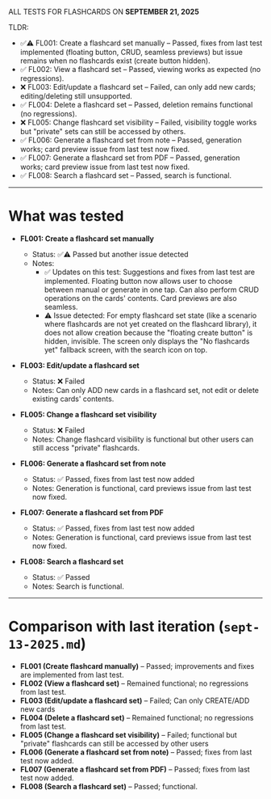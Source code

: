 ALL TESTS FOR FLASHCARDS ON **SEPTEMBER 21, 2025**

TLDR:

- ✅⚠️ FL001: Create a flashcard set manually – Passed, fixes from last test implemented (floating button, CRUD, seamless previews) but issue remains when no flashcards exist (create button hidden).
- ✅ FL002: View a flashcard set – Passed, viewing works as expected (no regressions).
- ❌ FL003: Edit/update a flashcard set – Failed, can only add new cards; editing/deleting still unsupported.
- ✅ FL004: Delete a flashcard set – Passed, deletion remains functional (no regressions).
- ❌ FL005: Change flashcard set visibility – Failed, visibility toggle works but "private" sets can still be accessed by others.
- ✅ FL006: Generate a flashcard set from note – Passed, generation works; card preview issue from last test now fixed.
- ✅ FL007: Generate a flashcard set from PDF – Passed, generation works; card preview issue from last test now fixed.
- ✅ FL008: Search a flashcard set – Passed, search is functional.

---

# What was tested

- **FL001: Create a flashcard set manually**

  - Status: ✅⚠️ Passed but another issue detected
  - Notes:
    - ✅ Updates on this test: Suggestions and fixes from last test are implemented. Floating button now allows user to choose between manual or generate in one tap. Can also perform CRUD operations on the cards' contents. Card previews are also seamless.
    - ⚠️ Issue detected: For empty flashcard set state (like a scenario where flashcards are not yet created on the flashcard library), it does not allow creation because the "floating create button" is hidden, invisible. The screen only displays the "No flashcards yet" fallback screen, with the search icon on top.

- **FL003: Edit/update a flashcard set**

  - Status: ❌ Failed
  - Notes: Can only ADD new cards in a flashcard set, not edit or delete existing cards' contents.

- **FL005: Change a flashcard set visibility**

  - Status: ❌ Failed
  - Notes: Change flashcard visibility is functional but other users can still access "private" flashcards.

- **FL006: Generate a flashcard set from note**

  - Status: ✅ Passed, fixes from last test now added
  - Notes: Generation is functional, card previews issue from last test now fixed.

- **FL007: Generate a flashcard set from PDF**

  - Status: ✅ Passed, fixes from last test now added
  - Notes: Generation is functional, card previews issue from last test now fixed.

- **FL008: Search a flashcard set**

  - Status: ✅ Passed
  - Notes: Search is functional.

---

# Comparison with last iteration (`sept-13-2025.md`)

- **FL001 (Create flashcard manually)** – Passed; improvements and fixes are implemented from last test.
- **FL002 (View a flashcard set)** – Remained functional; no regressions from last test.
- **FL003 (Edit/update a flashcard set)** – Failed; Can only CREATE/ADD new cards
- **FL004 (Delete a flashcard set)** – Remained functional; no regressions from last test.
- **FL005 (Change a flashcard set visibility)** – Failed; functional but "private" flashcards can still be accessed by other users
- **FL006 (Generate a flashcard set from note)** – Passed; fixes from last test now added.
- **FL007 (Generate a flashcard set from PDF)** – Passed; fixes from last test now added.
- **FL008 (Search a flashcard set)** – Passed; functional.

